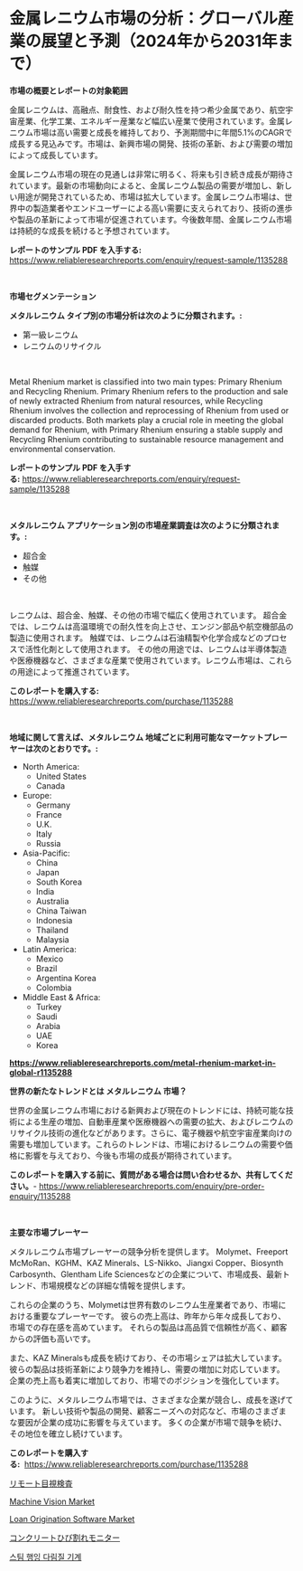 <p><h1>金属レニウム市場の分析：グローバル産業の展望と予測（2024年から2031年まで）</h1></p><p><strong>市場の概要とレポートの対象範囲</strong></p>
<p><p>金属レニウムは、高融点、耐食性、および耐久性を持つ希少金属であり、航空宇宙産業、化学工業、エネルギー産業など幅広い産業で使用されています。金属レニウム市場は高い需要と成長を維持しており、予測期間中に年間5.1%のCAGRで成長する見込みです。市場は、新興市場の開発、技術の革新、および需要の増加によって成長しています。</p><p>金属レニウム市場の現在の見通しは非常に明るく、将来も引き続き成長が期待されています。最新の市場動向によると、金属レニウム製品の需要が増加し、新しい用途が開発されているため、市場は拡大しています。金属レニウム市場は、世界中の製造業者やエンドユーザーによる高い需要に支えられており、技術の進歩や製品の革新によって市場が促進されています。今後数年間、金属レニウム市場は持続的な成長を続けると予想されています。</p></p>
<p><strong>レポートのサンプル PDF を入手する:</strong> <a href="https://www.reliableresearchreports.com/enquiry/request-sample/1135288">https://www.reliableresearchreports.com/enquiry/request-sample/1135288</a></p>
<p>&nbsp;</p>
<p><strong>市場セグメンテーション</strong></p>
<p><strong>メタルレニウム タイプ別の市場分析は次のように分類されます。:</strong></p>
<p><ul><li>第一級レニウム</li><li>レニウムのリサイクル</li></ul></p>
<p>&nbsp;</p>
<p><p>Metal Rhenium market is classified into two main types: Primary Rhenium and Recycling Rhenium. Primary Rhenium refers to the production and sale of newly extracted Rhenium from natural resources, while Recycling Rhenium involves the collection and reprocessing of Rhenium from used or discarded products. Both markets play a crucial role in meeting the global demand for Rhenium, with Primary Rhenium ensuring a stable supply and Recycling Rhenium contributing to sustainable resource management and environmental conservation.</p></p>
<p><strong>レポートのサンプル PDF を入手する:</strong>&nbsp;<a href="https://www.reliableresearchreports.com/enquiry/request-sample/1135288">https://www.reliableresearchreports.com/enquiry/request-sample/1135288</a></p>
<p>&nbsp;</p>
<p><strong> メタルレニウム アプリケーション別の市場産業調査は次のように分類されます。:</strong></p>
<p><ul><li>超合金</li><li>触媒</li><li>その他</li></ul></p>
<p>&nbsp;</p>
<p><p>レニウムは、超合金、触媒、その他の市場で幅広く使用されています。 超合金では、レニウムは高温環境での耐久性を向上させ、エンジン部品や航空機部品の製造に使用されます。 触媒では、レニウムは石油精製や化学合成などのプロセスで活性化剤として使用されます。 その他の用途では、レニウムは半導体製造や医療機器など、さまざまな産業で使用されています。レニウム市場は、これらの用途によって推進されています。</p></p>
<p><strong>このレポートを購入する:</strong>&nbsp; <a href="https://www.reliableresearchreports.com/purchase/1135288">https://www.reliableresearchreports.com/purchase/1135288</a></p>
<p>&nbsp;</p>
<p><strong>地域に関して言えば、メタルレニウム 地域ごとに利用可能なマーケットプレーヤーは次のとおりです。:</strong></p>
<p><ul>
    <li>
        North America:
        <ul>
            <li>United States</li>
            <li>Canada</li>
        </ul>
    </li>
    <li>
        Europe:
        <ul>
            <li>Germany</li>
            <li>France</li>
            <li>U.K.</li>
            <li>Italy</li>
            <li>Russia</li>
        </ul>
    </li>
    <li>
        Asia-Pacific:
        <ul>
            <li>China</li>
            <li>Japan</li>
            <li>South Korea</li>
            <li>India</li>
            <li>Australia</li>
            <li>China Taiwan</li>
            <li>Indonesia</li>
            <li>Thailand</li>
            <li>Malaysia</li>
        </ul>
    </li>
    <li>
        Latin America:
        <ul>
            <li>Mexico</li>
            <li>Brazil</li>
            <li>Argentina Korea</li>
            <li>Colombia</li>
        </ul>
    </li>
    <li>
        Middle East & Africa:
        <ul>
            <li>Turkey</li>
            <li>Saudi</li>
            <li>Arabia</li>
            <li>UAE</li>
            <li>Korea</li>
        </ul>
    </li>
    </ul></p>
<p><strong><a href="https://www.reliableresearchreports.com/metal-rhenium-market-in-global-r1135288">https://www.reliableresearchreports.com/metal-rhenium-market-in-global-r1135288</a></strong>&nbsp;</p>
<p><strong>世界の新たなトレンドとは メタルレニウム 市場？</strong></p>
<p><p>世界の金属レニウム市場における新興および現在のトレンドには、持続可能な技術による生産の増加、自動車産業や医療機器への需要の拡大、およびレニウムのリサイクル技術の進化などがあります。さらに、電子機器や航空宇宙産業向けの需要も増加しています。これらのトレンドは、市場におけるレニウムの需要や価格に影響を与えており、今後も市場の成長が期待されています。</p></p>
<p><strong>このレポートを購入する前に、質問がある場合は問い合わせるか、共有してください。</strong>- <a href="https://www.reliableresearchreports.com/enquiry/pre-order-enquiry/1135288">https://www.reliableresearchreports.com/enquiry/pre-order-enquiry/1135288</a></p>
<p>&nbsp;</p>
<p><strong>主要な市場プレーヤー</strong></p>
<p><p>メタルレニウム市場プレーヤーの競争分析を提供します。 Molymet、Freeport McMoRan、KGHM、KAZ Minerals、LS-Nikko、Jiangxi Copper、Biosynth Carbosynth、Glentham Life Sciencesなどの企業について、市場成長、最新トレンド、市場規模などの詳細な情報を提供します。</p><p>これらの企業のうち、Molymetは世界有数のレニウム生産業者であり、市場における重要なプレーヤーです。 彼らの売上高は、昨年から年々成長しており、市場での存在感を高めています。 それらの製品は高品質で信頼性が高く、顧客からの評価も高いです。</p><p>また、KAZ Mineralsも成長を続けており、その市場シェアは拡大しています。 彼らの製品は技術革新により競争力を維持し、需要の増加に対応しています。 企業の売上高も着実に増加しており、市場でのポジションを強化しています。</p><p>このように、メタルレニウム市場では、さまざまな企業が競合し、成長を遂げています。 新しい技術や製品の開発、顧客ニーズへの対応など、市場のさまざまな要因が企業の成功に影響を与えています。 多くの企業が市場で競争を続け、その地位を確立し続けています。</p></p>
<p><strong>このレポートを購入する:</strong>&nbsp;&nbsp;<a href="https://www.reliableresearchreports.com/purchase/1135288">https://www.reliableresearchreports.com/purchase/1135288</a></p>
<p><p><a href="https://github.com/cnnriuez22368/Market-Research-Report-List-1/blob/main/786299926359.md">リモート目視検査</a></p><p><a href="https://github.com/Sarissaschmalingtr6fz2739/Market-Research-Report-List-2/blob/main/machine-vision-market.md">Machine Vision Market</a></p><p><a href="https://github.com/jodemen/Market-Research-Report-List-2/blob/main/loan-origination-software-market.md">Loan Origination Software Market</a></p><p><a href="https://github.com/zekaoe592392/Market-Research-Report-List-1/blob/main/607728226358.md">コンクリートひび割れモニター</a></p><p><a href="https://github.com/wallacBahrtyinger567686/Market-Research-Report-List-1/blob/main/244305124454.md">스팀 행잉 다림질 기계</a></p></p>